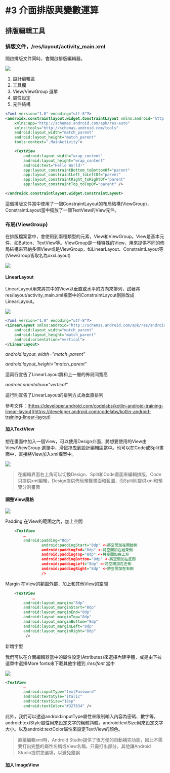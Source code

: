 # \#3 介面排版與變數運算

## 排版編輯工具

### 排版文件，/res/layout/activity_main.xml

開啟排版文件同時，會開啟排版編輯器。

![](./images/week2/layout-editor.png)

1. 設計編輯區
2. 工具欄
3. View/ViewGroup 選單
4. 屬性設定
5. 元件結構

```xml
<?xml version="1.0" encoding="utf-8"?>
<androidx.constraintlayout.widget.ConstraintLayout xmlns:android="http://schemas.android.com/apk/res/android"
    xmlns:app="http://schemas.android.com/apk/res-auto"
    xmlns:tools="http://schemas.android.com/tools"
    android:layout_width="match_parent"
    android:layout_height="match_parent"
    tools:context=".MainActivity">

    <TextView
        android:layout_width="wrap_content"
        android:layout_height="wrap_content"
        android:text="Hello World!"
        app:layout_constraintBottom_toBottomOf="parent"
        app:layout_constraintLeft_toLeftOf="parent"
        app:layout_constraintRight_toRightOf="parent"
        app:layout_constraintTop_toTopOf="parent" />

</androidx.constraintlayout.widget.ConstraintLayout>
```

這個排版文件當中使用了一個ConstraintLayout的布局結構(ViewGroup)，ConstraintLayout當中擺放了一個TextView的View元件。


### 布局(ViewGroup)

在排版檔案當中，會使用到兩種類型的元素，View和ViewGroup。View是基本元件，如Button、TextView等。ViewGroup是一種特殊的View，用來提供不同的佈局結構來容納多個View或是ViewGroup，如LinearLayout、ConstraintLayout等(ViewGroup皆取名為xxxLayout)

![](./images/week2/viewgroup_2x.png)

#### LinearLayout

LinearLayout用來將其中的View以垂直或水平的方向來排列，試著將res/layout/activity_main.xml檔案中的ConstraintLayout刪除改成LinearLayout。

![](./images/week2/linearlayout-orientation.png)

```xml
<?xml version="1.0" encoding="utf-8"?>
<LinearLayout xmlns:android="http://schemas.android.com/apk/res/android"
    android:layout_width="match_parent"
    android:layout_height="match_parent"
    android:orientation="vertical">
</LinearLayout>
```

*android:layout_width="match_parent”*

*android:layout_height="match_parent”*

這兩行宣告了LinearLayout將和上一層的佈局同寬高

*android:orientation="vertical”*

這行則宣告了LinearLayout的排列方式為垂直排列

參考文件：[https://developer.android.com/codelabs/kotlin-android-training-linear-layout](https://developer.android.com/codelabs/kotlin-android-training-linear-layout)

#### 加入TextView

想在畫面中加入一個View，可以使用Design介面，將想要使用的View由View/ViewGroup 選單中，滑鼠拖曳到設計編輯區當中。也可以在Code或Split畫面中，直接將View加入xml檔案中。

![](./images/week2/screen_palette.png)

> 在編輯界面右上角可以切換Design、Split和Code畫面來編輯排版，Code 只提供xml編輯，Design提供佈局預覽畫面和藍圖，而Split則提供xml和預覽分割畫面

#### 調整View風格

![](./images/week2/padding_margin.png)

Padding 在View的範圍之內，加上空間

```xml
    <TextView
        …
        android:padding="8dp"
				android:paddingStart="8dp" <-將空間加在開始側
				android:paddingEnd="8dp" <-將空間加在結束側
				android:paddingTop="8dp" <-將空間加在上方
				android:paddingBottom="8dp" <-將空間加在底部
				android:paddingLeft="8dp" <-將空間加在左側
				android:paddingRight="8dp" <-將空間加在右側 
				/>

```

Margin 在View的範圍外部，加上和其他View的空間

```xml
	<TextView
		    …
	    android:layout_margin="8dp"
	    android:layout_marginStart="8dp"
	    android:layout_marginEnd="8dp"
	    android:layout_marginTop="8dp"
	    android:layout_marginBottom="8dp"
	    android:layout_marginLeft="8dp"
	    android:layout_marginRight="8dp"
	     />
```

新增字型

我們可以在介面編輯器當中的屬性設定(Attributes)來選擇內建字體，或是由下拉選單中選擇More fonts來下載其他字體到 */res/font* 當中

![](./images/week2/fontfamily.png)

```xml
<TextView
        …
        android:inputType="textPassword"
        android:textStyle="italic"
        android:textSize="18sp"
        android:textColor="#327634" />
```

此外，我們可以透過android:inputType屬性來限制輸入內容為密碼、數字等，android:textStyle屬性用來設定文字的粗體斜體。android:textSize用來設定文字大小。以及android:textColor屬性來設定TextView的顏色。
	
> 直接編輯xml時，Android Studio提供了很方便的自動補完功能，因此不需要打出完整的屬性名稱或View名稱，只需打出部分，其他讓Android Studio提供您選項，以避免錯誤

#### 加入 ImageView


